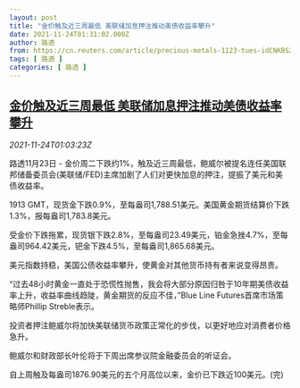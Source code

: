 ```yaml
---
layout: post
title: "金价触及近三周最低 美联储加息押注推动美债收益率攀升"
date: 2021-11-24T01:31:02.000Z
author: 路透
from: https://cn.reuters.com/article/precious-metals-1123-tues-idCNKBS2I902E
tags: [ 路透 ]
categories: [ 路透 ]
---
```

<!--1637717462000-->
[金价触及近三周最低 美联储加息押注推动美债收益率攀升](https://cn.reuters.com/article/precious-metals-1123-tues-idCNKBS2I902E)
------

<div>
<div><i>2021-11-24T01:03:23Z</i></div><p>路透11月23日 - 金价周二下跌约1%，触及近三周最低，鲍威尔被提名连任美国联邦储备委员会(美联储/FED)主席加剧了人们对更快加息的押注，提振了美元和美债收益率。</p><p>1913 GMT，现货金下跌0.9%，至每盎司1,788.51美元。美国黄金期货结算价下跌1.3%，报每盎司1,783.8美元。</p><p>受金价下跌拖累，现货银下跌2.8%，至每盎司23.49美元，铂金急挫4.7%，至每盎司964.42美元，钯金下跌4.5%，至每盎司1,865.68美元。</p><p>美元指数持稳，美国公债收益率攀升，使黄金对其他货币持有者来说变得昂贵。</p><p>“过去48小时黄金一直处于恐慌性抛售，我会将大部分原因归咎于10年期美债收益率上升，收益率曲线趋陡，黄金期货的反应不佳，”Blue Line Futures首席市场策略师Phillip Streble表示。</p><p>投资者押注鲍威尔将加快美联储货币政策正常化的步伐，以更好地应对消费者价格急升。</p><p>鲍威尔和财政部长叶伦将于下周出席参议院金融委员会的听证会。</p><p>自上周触及每盎司1876.90美元的五个月高位以来，金价已下跌近100美元。(完)</p>
</div>
